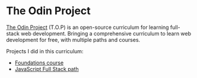 # The Odin Project

[The Odin Project](https://www.theodinproject.com/) (T.O.P) is an open-source curriculum for learning full-stack web development. Bringing a comprehensive curriculum to learn web development for free, with multiple paths and courses.

Projects I did in this curriculum:
- [Foundations course](https://github.com/cesarbrancalhao/OdinProject/blob/main/Foundations%20course/README.md)
- [JavaScript Full Stack path](https://github.com/cesarbrancalhao/OdinProject/blob/main/Fullstack%20JavaScript%20course/README.md)